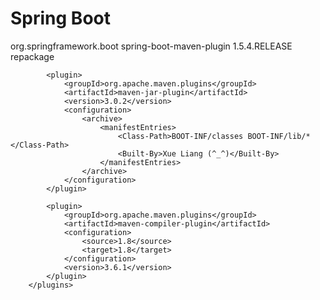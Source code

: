 # Spring Boot 
 <plugins>
            <plugin>
                <groupId>org.springframework.boot</groupId>
                <artifactId>spring-boot-maven-plugin</artifactId>
                <version>1.5.4.RELEASE</version>
                <executions>
                    <execution>
                        <goals>
                            <goal>repackage</goal>
                        </goals>
                    </execution>
                </executions>
            </plugin>

            <plugin>
                <groupId>org.apache.maven.plugins</groupId>
                <artifactId>maven-jar-plugin</artifactId>
                <version>3.0.2</version>
                <configuration>
                    <archive>
                        <manifestEntries>
                            <Class-Path>BOOT-INF/classes BOOT-INF/lib/*</Class-Path>
                            <Built-By>Xue Liang (^_^)</Built-By>
                        </manifestEntries>
                    </archive>
                </configuration>
            </plugin>

            <plugin>
                <groupId>org.apache.maven.plugins</groupId>
                <artifactId>maven-compiler-plugin</artifactId>
                <configuration>
                    <source>1.8</source>
                    <target>1.8</target>
                </configuration>
                <version>3.6.1</version>
            </plugin>
        </plugins>
